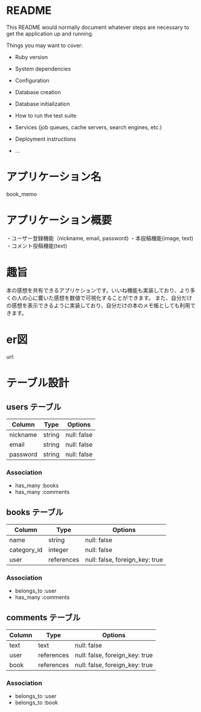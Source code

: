 # README

This README would normally document whatever steps are necessary to get the
application up and running.

Things you may want to cover:

* Ruby version

* System dependencies

* Configuration

* Database creation

* Database initialization

* How to run the test suite

* Services (job queues, cache servers, search engines, etc.)

* Deployment instructions

* ...

# アプリケーション名

book_memo

# アプリケーション概要

・ユーザー登録機能（nickname, email, password)
・本投稿機能(image, text)
・コメント投稿機能(text)

# 趣旨
本の感想を共有できるアプリケションです。いいね機能も実装しており、より多くの人の心に響いた感想を数値で可視化することができます。
また、自分だけの感想を表示できるように実装しており、自分だけの本のメモ帳としても利用できます。

# er図

url: 

# テーブル設計
## users テーブル

| Column         | Type   | Options     |
| -------------- | ------ | ----------- |
| nickname       | string | null: false |
| email          | string | null: false |
| password       | string | null: false |

### Association

- has_many :books
- has_many :comments


## books テーブル

| Column      | Type       | Options                        |
| ----------  | ------     | ------------------------------ |
| name        | string     | null: false                    |
| category_id | integer    | null: false                    |
| user        | references | null: false, foreign_key: true |

### Association

- belongs_to :user
- has_many :comments

## comments テーブル

| Column      | Type       | Options                        |
| ----------  | ------     | ------------------------------ |
| text        | text       | null: false                    |
| user        | references | null: false, foreign_key: true |
| book        | references | null: false, foreign_key: true |

### Association

- belongs_to :user
- belongs_to :book

